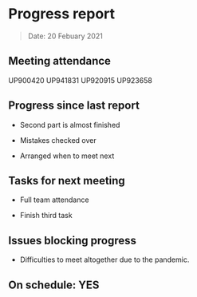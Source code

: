 <!-- File name must be Year-Month-Date.md
e.g. 2020-10-12.md -->

<!--One report per week Minimum!-->
# Progress report

> Date: 20 Febuary 2021

<!--Names of those who attended the meeting, CSV-->
## Meeting attendance

UP900420
UP941831
UP920915
UP923658

## Progress since last report
<!--What have you done ?-->
<!--Single line bullet point-->
* Second part is almost finished

* Mistakes checked over

* Arranged when to meet next

## Tasks for next meeting

<!--What will you do before the next?-->
<!--Single line bullet point-->

* Full team attendance

* Finish third task

## Issues blocking progress

* Difficulties to meet altogether due to the pandemic.

<!--Pick one-->
<!--## On schedule: YES-->
<!--## On schedule: NO-->

## On schedule: YES
